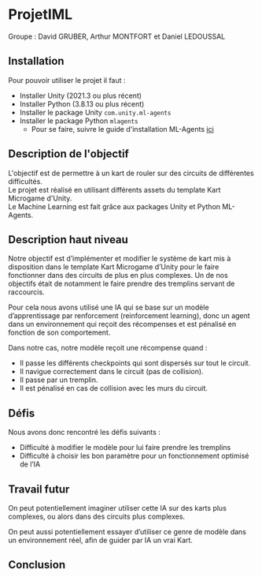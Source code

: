# ProjetIML

Groupe : David GRUBER, Arthur MONTFORT et Daniel LEDOUSSAL

## Installation
Pour pouvoir utiliser le projet il faut :
* Installer Unity (2021.3 ou plus récent)
* Installer Python (3.8.13 ou plus récent)
* Installer le package Unity `com.unity.ml-agents`
* Installer le package Python `mlagents`
    * Pour se faire, suivre le guide d'installation ML-Agents [ici](https://github.com/Unity-Technologies/ml-agents/blob/develop/docs/Installation.md)


## Description de l'objectif
L'objectif est de permettre à un kart de rouler sur des circuits de différentes difficultés.  
Le projet est réalisé en utilisant différents assets du template Kart Microgame d'Unity.  
Le Machine Learning est fait grâce aux packages Unity et Python ML-Agents.

## Description haut niveau
Notre objectif est d’implémenter et modifier le système de kart mis à disposition dans le template Kart Microgame d’Unity pour le faire fonctionner dans des circuits de plus en plus complexes. Un de nos objectifs était de notamment le faire prendre des tremplins servant de raccourcis. 

Pour cela nous avons utilisé une IA qui se base sur un modèle d’apprentissage par renforcement (reinforcement learning), donc un agent dans un environnement qui reçoit des récompenses et est pénalisé en fonction de son comportement.

Dans notre cas, notre modèle reçoit une récompense quand : 
* Il passe les différents checkpoints qui sont dispersés sur tout le circuit.
* Il navigue correctement dans le circuit (pas de collision).
* Il passe par un tremplin.
* Il est pénalisé en cas de collision avec les murs du circuit.

## Défis
Nous avons donc rencontré les défis suivants : 
* Difficulté à modifier le modèle pour lui faire prendre les tremplins
* Difficulté à choisir les bon paramètre pour un fonctionnement optimisé de l’IA


## Travail futur
On peut potentiellement imaginer utiliser cette IA sur des karts plus complexes, ou alors dans des circuits plus complexes. 

On peut aussi potentiellement essayer d’utiliser ce genre de modèle dans un environnement réel, afin de guider par IA un vrai Kart.

## Conclusion

